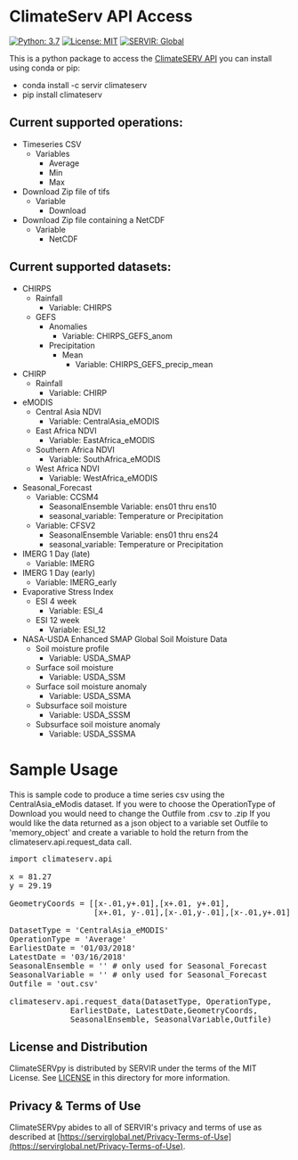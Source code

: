 # ClimateServ API Access


[![Python: 3.7](https://img.shields.io/badge/python-3.6-blue.svg)](https://www.python.org/)
[![License: MIT](https://img.shields.io/badge/License-MIT-yellow.svg)](https://opensource.org/licenses/MIT)
[![SERVIR: Global](https://img.shields.io/badge/SERVIR-Global-green)](https://servirglobal.net)

This is a python package to access the [ClimateSERV API](https://climateserv.servirglobal.net/)
you can install using conda or pip:
* conda install -c servir climateserv
* pip install climateserv

## Current supported operations:
* Timeseries CSV 
    * Variables
        * Average
        * Min
        * Max
* Download Zip file of tifs
    * Variable
        * Download
* Download Zip file containing a NetCDF
    * Variable
        * NetCDF


## Current supported datasets:
* CHIRPS
    * Rainfall
        * Variable: CHIRPS
    * GEFS
        * Anomalies
            * Variable: CHIRPS_GEFS_anom
        * Precipitation 
            * Mean
                * Variable: CHIRPS_GEFS_precip_mean
* CHIRP
    * Rainfall
        * Variable: CHIRP
* eMODIS
    * Central Asia NDVI
        * Variable: CentralAsia_eMODIS
    * East Africa NDVI
        * Variable: EastAfrica_eMODIS
    * Southern Africa NDVI
        * Variable: SouthAfrica_eMODIS
    * West Africa NDVI
        * Variable: WestAfrica_eMODIS
* Seasonal_Forecast
    * Variable: CCSM4
        * SeasonalEnsemble Variable: ens01 thru ens10
        * seasonal_variable: Temperature or Precipitation
  * Variable: CFSV2
      * SeasonalEnsemble Variable: ens01 thru ens24
      * seasonal_variable: Temperature or Precipitation
* IMERG 1 Day (late)
    * Variable: IMERG
* IMERG 1 Day (early)
    * Variable: IMERG_early
* Evaporative Stress Index
    * ESI 4 week
        * Variable: ESI_4
    * ESI 12 week
        * Variable: ESI_12
* NASA-USDA Enhanced SMAP Global Soil Moisture Data
    * Soil moisture profile
      * Variable: USDA_SMAP
    * Surface soil moisture
      * Variable: USDA_SSM
    * Surface soil moisture anomaly
        * Variable: USDA_SSMA
    * Subsurface soil moisture
        * Variable: USDA_SSSM
    * Subsurface soil moisture anomaly
        * Variable: USDA_SSSMA

    
# Sample Usage

This is sample code to produce a time series csv using the CentralAsia_eModis dataset.  If you were to choose the OperationType of Download you would need to change the Outfile from .csv to .zip If you would like the data returned as a json object to a variable set Outfile to 'memory_object' and create a variable to hold the return from the climateserv.api.request_data call. 
<pre>
import climateserv.api

x = 81.27   
y = 29.19

GeometryCoords = [[x-.01,y+.01],[x+.01, y+.01],
                  [x+.01, y-.01],[x-.01,y-.01],[x-.01,y+.01]]
                  
DatasetType = 'CentralAsia_eMODIS'
OperationType = 'Average'
EarliestDate = '01/03/2018'
LatestDate = '03/16/2018'
SeasonalEnsemble = '' # only used for Seasonal_Forecast
SeasonalVariable = '' # only used for Seasonal_Forecast
Outfile = 'out.csv'

climateserv.api.request_data(DatasetType, OperationType, 
             EarliestDate, LatestDate,GeometryCoords, 
             SeasonalEnsemble, SeasonalVariable,Outfile)
</pre>


## License and Distribution

ClimateSERVpy is distributed by SERVIR under the terms of the MIT License. See
[LICENSE](https://github.com/SERVIR/ClimateSERVpy/blob/master/LICENSE) in this directory for more information.

## Privacy & Terms of Use

ClimateSERVpy abides to all of SERVIR's privacy and terms of use as described
at [https://servirglobal.net/Privacy-Terms-of-Use](https://servirglobal.net/Privacy-Terms-of-Use).